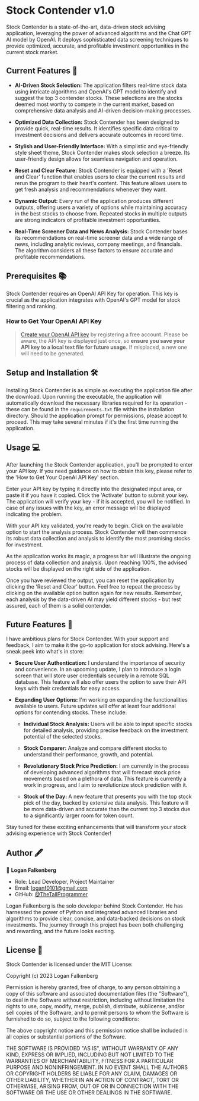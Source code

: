 # Stock Contender v1.0

Stock Contender is a state-of-the-art, data-driven stock advising application, leveraging the power of advanced algorithms and the Chat GPT AI model by OpenAI. It deploys sophisticated data screening techniques to provide optimized, accurate, and profitable investment opportunities in the current stock market.

## Current Features 🎉

- **AI-Driven Stock Selection:** The application filters real-time stock data using intricate algorithms and OpenAI's GPT model to identify and suggest the top 3 contender stocks. These selections are the stocks deemed most worthy to compete in the current market, based on comprehensive data analysis and AI-driven decision-making processes.

- **Optimized Data Collection:** Stock Contender has been designed to provide quick, real-time results. It identifies specific data critical to investment decisions and delivers accurate outcomes in record time. 

- **Stylish and User-Friendly Interface:** With a simplistic and eye-friendly style sheet theme, Stock Contender makes stock selection a breeze. Its user-friendly design allows for seamless navigation and operation.

- **Reset and Clear Feature:** Stock Contender is equipped with a 'Reset and Clear' function that enables users to clear the current results and rerun the program to their heart's content. This feature allows users to get fresh analysis and recommendations whenever they want.

- **Dynamic Output:** Every run of the application produces different outputs, offering users a variety of options while maintaining accuracy in the best stocks to choose from. Repeated stocks in multiple outputs are strong indicators of profitable investment opportunities.

- **Real-Time Screener Data and News Analysis:** Stock Contender bases its recommendations on real-time screener data and a wide range of news, including analytic reviews, company meetings, and financials. The algorithm considers all these factors to ensure accurate and profitable recommendations.

## Prerequisites 📚

Stock Contender requires an OpenAI API Key for operation. This key is crucial as the application integrates with OpenAI's GPT model for stock filtering and ranking. 

### How to Get Your OpenAI API Key

>[Create your OpenAI API key](https://platform.openai.com/account/api-keys) by registering a free account. Please be aware, the API key is displayed just once, so **ensure you save your API key to a local text file for future usage.** If misplaced, a new one will need to be generated.

## Setup and Installation 🛠️

Installing Stock Contender is as simple as executing the application file after the download. Upon running the executable, the application will automatically download the necessary libraries required for its operation - these can be found in the `requirements.txt` file within the installation directory. Should the application prompt for permissions, please accept to proceed. This may take several minutes if it's the first time running the application.

## Usage 💻

After launching the Stock Contender application, you'll be prompted to enter your API key. If you need guidance on how to obtain this key, please refer to the 'How to Get Your OpenAI API Key' section.

Enter your API key by typing it directly into the designated input area, or paste it if you have it copied. Click the 'Activate' button to submit your key. The application will verify your key - if it is accepted, you will be notified. In case of any issues with the key, an error message will be displayed indicating the problem.

With your API key validated, you're ready to begin. Click on the available option to start the analysis process. Stock Contender will then commence its robust data collection and analysis to identify the most promising stocks for investment. 

As the application works its magic, a progress bar will illustrate the ongoing process of data collection and analysis. Upon reaching 100%, the advised stocks will be displayed on the right side of the application. 

Once you have reviewed the output, you can reset the application by clicking the 'Reset and Clear' button. Feel free to repeat the process by clicking on the available option button again for new results. Remember, each analysis by the data-driven AI may yield different stocks - but rest assured, each of them is a solid contender.

## Future Features 🚀

I have ambitious plans for Stock Contender. With your support and feedback, I aim to make it the go-to application for stock advising. Here's a sneak peek into what's in store:

- **Secure User Authentication:** I understand the importance of security and convenience. In an upcoming update, I plan to introduce a login screen that will store user credentials securely in a remote SQL database. This feature will also offer users the option to save their API keys with their credentials for easy access.

- **Expanding User Options:** I'm working on expanding the functionalities available to users. Future updates will offer at least four additional options for contending stocks. These include:

  - **Individual Stock Analysis:** Users will be able to input specific stocks for detailed analysis, providing precise feedback on the investment potential of the selected stocks.
  
  - **Stock Comparer:** Analyze and compare different stocks to understand their performance, growth, and potential.
  
  - **Revolutionary Stock Price Prediction:** I am currently in the process of developing advanced algorithms that will forecast stock price movements based on a plethora of data. This feature is currently a work in progress, and I aim to revolutionize stock prediction with it.
  
  - **Stock of the Day:** A new feature that presents you with the top stock pick of the day, backed by extensive data analysis. This feature will be more data-driven and accurate than the current top 3 stocks due to a significantly larger room for token count.

Stay tuned for these exciting enhancements that will transform your stock advising experience with Stock Contender!

## Author 🖋️

👤 **Logan Falkenberg**

- Role: Lead Developer, Project Maintainer
- Email: [loganf0101@gmail.com](mailto:loganf0101@gmail.com)
- GitHub: [@TheTallProgrammer](https://github.com/TheTallProgrammer)

Logan Falkenberg is the solo developer behind Stock Contender. He has harnessed the power of Python and integrated advanced libraries and algorithms to provide clear, concise, and data-backed decisions on stock investments. The journey through this project has been both challenging and rewarding, and the future looks exciting.

## License 📄

Stock Contender is licensed under the MIT License:

Copyright (c) 2023 Logan Falkenberg

Permission is hereby granted, free of charge, to any person obtaining a copy
of this software and associated documentation files (the "Software"), to deal
in the Software without restriction, including without limitation the rights
to use, copy, modify, merge, publish, distribute, sublicense, and/or sell
copies of the Software, and to permit persons to whom the Software is
furnished to do so, subject to the following conditions:

The above copyright notice and this permission notice shall be included in all
copies or substantial portions of the Software.

THE SOFTWARE IS PROVIDED "AS IS", WITHOUT WARRANTY OF ANY KIND, EXPRESS OR
IMPLIED, INCLUDING BUT NOT LIMITED TO THE WARRANTIES OF MERCHANTABILITY,
FITNESS FOR A PARTICULAR PURPOSE AND NONINFRINGEMENT. IN NO EVENT SHALL THE
AUTHORS OR COPYRIGHT HOLDERS BE LIABLE FOR ANY CLAIM, DAMAGES OR OTHER
LIABILITY, WHETHER IN AN ACTION OF CONTRACT, TORT OR OTHERWISE, ARISING FROM,
OUT OF OR IN CONNECTION WITH THE SOFTWARE OR THE USE OR OTHER DEALINGS IN THE
SOFTWARE.
